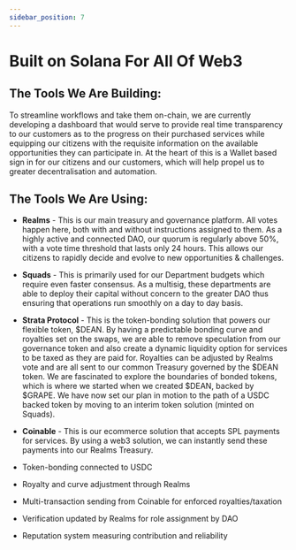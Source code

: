 ```yaml
---
sidebar_position: 7
---
```


# Built on Solana For All Of Web3

## The Tools We Are Building:

To streamline workflows and take them on-chain, we are currently developing a dashboard that would serve to provide real time transparency to our customers as to the progress on their purchased services while equipping our citizens with the requisite information on the available opportunities they can participate in. At the heart of this is a Wallet based sign in for our citizens and our customers, which will help propel us to greater decentralisation and automation.

## The Tools We Are Using:

- **Realms** - This is our main treasury and governance platform. All votes happen here, both with and without instructions assigned to them. As a highly active and connected DAO, our quorum is regularly above 50%, with a vote time threshold that lasts only 24 hours. This allows our citizens to rapidly decide and evolve to new opportunities & challenges.

- **Squads** - This is primarily used for our Department budgets which require even faster consensus. As a multisig, these departments are able to deploy their capital without concern to the greater DAO thus ensuring that operations run smoothly on a day to day basis.

- **Strata Protocol** - This is the token-bonding solution that powers our flexible token, $DEAN. By having a predictable bonding curve and royalties set on the swaps, we are able to remove speculation from our governance token and also create a dynamic liquidity option for services to be taxed as they are paid for. Royalties can be adjusted by Realms vote and are all sent to our common Treasury governed by the $DEAN token. We are fascinated to explore the boundaries of bonded tokens, which is where we started when we created $DEAN, backed by $GRAPE. We have now set our plan in motion to the path of a USDC backed token by moving to an interim token solution (minted on Squads).

- **Coinable** - This is our ecommerce solution that accepts SPL payments for services. By using a web3 solution, we can instantly send these payments into our Realms Treasury.

- Token-bonding connected to USDC
- Royalty and curve adjustment through Realms
- Multi-transaction sending from Coinable for enforced royalties/taxation
- Verification updated by Realms for role assignment by DAO
- Reputation system measuring contribution and reliability
